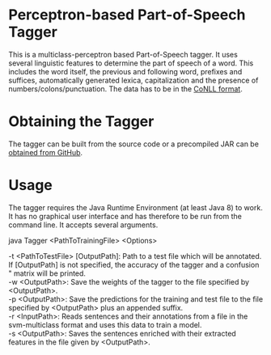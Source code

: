# Perceptron-based Part-of-Speech Tagger
This is a multiclass-perceptron based Part-of-Speech tagger. It uses several linguistic features to determine the part of speech of a word.
This includes the word itself, the previous and following word, prefixes and suffices, automatically generated lexica, capitalization and the presence
of numbers/colons/punctuation. The data has to be in the [CoNLL format](http://universaldependencies.org/format.html).

# Obtaining the Tagger
The tagger can be built from the source code or a precompiled JAR can be [obtained from GitHub](https://github.com/RobMcH/tagger/releases).

# Usage
The tagger requires the Java Runtime Environment (at least Java 8) to work. It has no graphical user interface and has therefore to be run
from the command line. It accepts several arguments.

java Tagger &lt;PathToTrainingFile> &lt;Options>  
  
-t &lt;PathToTestFile> [OutputPath]: Path to a test file which will be annotated. If [OutputPath] is not specified, the accuracy of the tagger and a confusion "
matrix will be printed.  
-w &lt;OutputPath>: Save the weights of the tagger to the file specified by &lt;OutputPath>.  
-p &lt;OutputPath>: Save the predictions for the training and test file to the file specified by &lt;OutputPath> plus an appended suffix.  
-r &lt;InputPath>: Reads sentences and their annotations from a file in the svm-multiclass format and uses this data to train a model.  
-s &lt;OutputPath>: Saves the sentences enriched with their extracted features in the file given by &lt;OutputPath>.  
